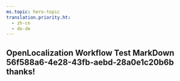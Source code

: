 ```yaml
---
ms.topic: hero-topic
translation.priority.ht: 
  - zh-cn
  - de-de
---
```

## OpenLocalization Workflow Test MarkDown 56f588a6-4e28-43fb-aebd-28a0e1c20b6b thanks!
